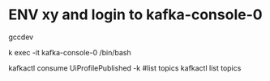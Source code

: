 # ENV xy and login to kafka-console-0

gccdev


k exec -it kafka-console-0 /bin/bash

kafkactl consume UiProfilePublished -k
#list topics
kafkactl list topics
